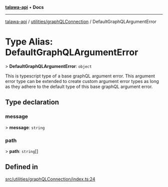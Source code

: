 [**talawa-api**](../../../README.md) • **Docs**

***

[talawa-api](../../../modules.md) / [utilities/graphQLConnection](../README.md) / DefaultGraphQLArgumentError

# Type Alias: DefaultGraphQLArgumentError

\> **DefaultGraphQLArgumentError**: `object`

This is typescript type of a base graphQL argument error. This argument error type can be
extended to create custom argument error types as long as they adhere to the default type of
this base graphQL argument error.

## Type declaration

### message

\> **message**: `string`

### path

\> **path**: `string`[]

## Defined in

[src/utilities/graphQLConnection/index.ts:24](https://github.com/PalisadoesFoundation/talawa-api/blob/1f38da5423898626c6ebfa24896a9c3d008195c6/src/utilities/graphQLConnection/index.ts#L24)
